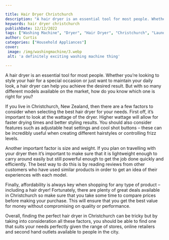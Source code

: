 ```yaml
---

title: Hair Dryer Christchurch
description: "A hair dryer is an essential tool for most people. Whether you’re looking to style your hair for a special occasion or just want t...swipe up to find out"
keywords: hair dryer christchurch
publishDate: 12/12/2022
tags: ["Washing Machine", "Dryer", "Hair Dryer", "Christchurch", "Laundry Appliances"]
author: Curtis
categories: ["Household Appliances"]
cover: 
 image: /img/washingmachine/3.webp
 alt: 'a definitely exciting washing machine thing'

---
```


A hair dryer is an essential tool for most people. Whether you’re looking to style your hair for a special occasion or just want to maintain your daily look, a hair dryer can help you achieve the desired result. But with so many different models available on the market, how do you know which one is right for you? 

If you live in Christchurch, New Zealand, then there are a few factors to consider when selecting the best hair dryer for your needs. First off, it’s important to look at the wattage of the dryer. Higher wattage will allow for faster drying times and better styling results. You should also consider features such as adjustable heat settings and cool shot buttons – these can be incredibly useful when creating different hairstyles or controlling frizz levels. 

Another important factor is size and weight. If you plan on travelling with your dryer then it’s important to make sure that it is lightweight enough to carry around easily but still powerful enough to get the job done quickly and efficiently. The best way to do this is by reading reviews from other customers who have used similar products in order to get an idea of their experiences with each model. 

Finally, affordability is always key when shopping for any type of product – including a hair dryer! Fortunately, there are plenty of great deals available in Christchurch so make sure that you take some time to compare prices before making your purchase. This will ensure that you get the best value for money without compromising on quality or performance. 

Overall, finding the perfect hair dryer in Christchurch can be tricky but by taking into consideration all these factors, you should be able to find one that suits your needs perfectly given the range of stores, online retailers and second hand outlets available to people in the city.
